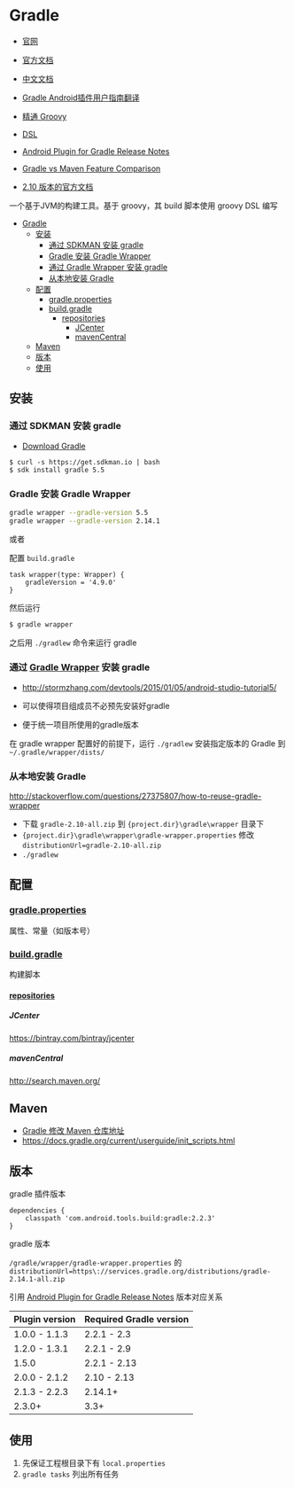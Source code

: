 # Gradle

* [官网](https://gradle.org/)
* [官方文档](https://docs.gradle.org/current/userguide/userguide.html)
* [中文文档](http://wiki.jikexueyuan.com/project/gradle/)
* [Gradle Android插件用户指南翻译](http://avatarqing.github.io/Gradle-Plugin-User-Guide-Chinese-Verision/)
* [精通 Groovy](http://www.ibm.com/developerworks/cn/education/java/j-groovy/j-groovy.html)
* [DSL](https://docs.gradle.org/current/dsl/)
* [Android Plugin for Gradle Release Notes](https://developer.android.com/studio/releases/gradle-plugin.html)
* [Gradle vs Maven Feature Comparison](https://gradle.org/maven_vs_gradle/)

* [2.10 版本的官方文档](https://docs.gradle.org/2.10/userguide/userguide.html)

一个基于JVM的构建工具。基于 groovy，其 build 脚本使用 groovy DSL 编写

<!-- toc orderedList:0 depthFrom:1 depthTo:6 -->

* [Gradle](#gradle)
  * [安装](#安装)
    * [通过 SDKMAN 安装 gradle](#通过-sdkman-安装-gradle)
    * [Gradle 安装 Gradle Wrapper](#gradle-安装-gradle-wrapper)
    * [通过 Gradle Wrapper 安装 gradle](#通过-gradle-wrapperhttpsdocsgradleorgcurrentuserguidegradle_wrapperhtml-安装-gradle)
    * [从本地安装 Gradle](#从本地安装-gradle)
  * [配置](#配置)
    * [gradle.properties](#gradlepropertieshttpsdocsgradleorgcurrentuserguidebuild_environmenthtmlproperties)
    * [build.gradle](#buildgradlehttpsdocsgradleorgcurrentuserguideartifact_dependencies_tutorialhtml)
      * [repositories](#repositorieshttpsdocsgradleorgcurrentuserguideartifact_dependencies_tutorialhtmln10660)
        * [JCenter](#jcenter)
        * [mavenCentral](#mavencentral)
  * [Maven](#maven)
  * [版本](#版本)
  * [使用](#使用)

<!-- tocstop -->

## 安装

### 通过 SDKMAN 安装 gradle

* [Download Gradle](https://gradle.org/gradle-download/)

```shell
$ curl -s https://get.sdkman.io | bash
$ sdk install gradle 5.5
```

### Gradle 安装 Gradle Wrapper

```sh
gradle wrapper --gradle-version 5.5
gradle wrapper --gradle-version 2.14.1
```

或者

配置 `build.gradle`

```DSL
task wrapper(type: Wrapper) {
    gradleVersion = '4.9.0'
}
```

然后运行

```sh
$ gradle wrapper
```

之后用 `./gradlew` 命令来运行 gradle

### 通过 [Gradle Wrapper](https://docs.gradle.org/current/userguide/gradle_wrapper.html) 安装 gradle

* <http://stormzhang.com/devtools/2015/01/05/android-studio-tutorial5/>

* 可以使得项目组成员不必预先安装好gradle
* 便于统一项目所使用的gradle版本

在 gradle wrapper 配置好的前提下，运行 `./gradlew` 安装指定版本的 Gradle 到 `~/.gradle/wrapper/dists/`

### 从本地安装 Gradle

 <http://stackoverflow.com/questions/27375807/how-to-reuse-gradle-wrapper>

* 下载 `gradle-2.10-all.zip` 到 `{project.dir}\gradle\wrapper` 目录下
* `{project.dir}\gradle\wrapper\gradle-wrapper.properties` 修改 `distributionUrl=gradle-2.10-all.zip`
* `./gradlew`

## 配置

### [gradle.properties](https://docs.gradle.org/current/userguide/build_environment.html#properties)

属性、常量（如版本号）

### [build.gradle](https://docs.gradle.org/current/userguide/artifact_dependencies_tutorial.html)

构建脚本

#### [repositories](https://docs.gradle.org/current/userguide/artifact_dependencies_tutorial.html#N10660)

##### JCenter

<https://bintray.com/bintray/jcenter>

##### mavenCentral

<http://search.maven.org/>

## Maven

* [Gradle 修改 Maven 仓库地址](http://www.yrom.net/blog/2015/02/07/change-gradle-maven-repo-url/)
* <https://docs.gradle.org/current/userguide/init_scripts.html>

## 版本

gradle 插件版本

```
dependencies {
    classpath 'com.android.tools.build:gradle:2.2.3'
}
```

gradle 版本

`/gradle/wrapper/gradle-wrapper.properties` 的 `distributionUrl=https\://services.gradle.org/distributions/gradle-2.14.1-all.zip`

引用  [Android Plugin for Gradle Release Notes](https://developer.android.com/studio/releases/gradle-plugin.html) 版本对应关系

| Plugin version | 	Required Gradle version |
| :------------- | :------------- |
| 1.0.0 - 1.1.3 | 2.2.1 - 2.3 |
| 1.2.0 - 1.3.1 | 2.2.1 - 2.9 |
| 1.5.0 | 2.2.1 - 2.13 |
| 2.0.0 - 2.1.2 | 2.10 - 2.13 |
| 2.1.3 - 2.2.3 | 2.14.1+ |
| 2.3.0+	| 3.3+ |

## 使用

1. 先保证工程根目录下有 `local.properties`
2. `gradle tasks` 列出所有任务
